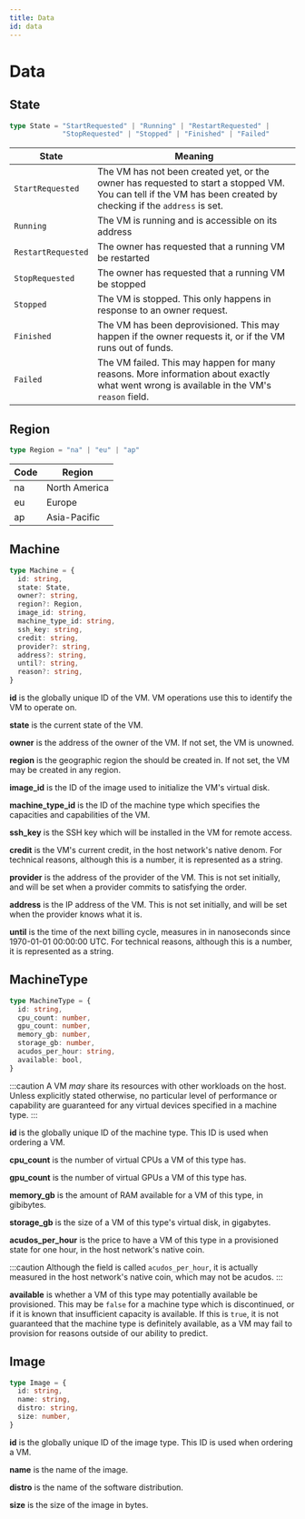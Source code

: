 ```yaml
---
title: Data
id: data
---
```


# Data

## State

```typescript
type State = "StartRequested" | "Running" | "RestartRequested" |
             "StopRequested" | "Stopped" | "Finished" | "Failed"
```

State | Meaning
--|--
`StartRequested` | The VM has not been created yet, or the owner has requested to start a stopped VM. You can tell if the VM has been created by checking if the `address` is set.
`Running` | The VM is running and is accessible on its address
`RestartRequested` | The owner has requested that a running VM be restarted
`StopRequested` | The owner has requested that a running VM be stopped
`Stopped` | The VM is stopped. This only happens in response to an owner request.
`Finished` | The VM has been deprovisioned. This may happen if the owner requests it, or if the VM runs out of funds.
`Failed` | The VM failed. This may happen for many reasons. More information about exactly what went wrong is available in the VM's `reason` field.

## Region

```typescript
type Region = "na" | "eu" | "ap"
```

Code | Region
--|--
na | North America
eu | Europe
ap | Asia-Pacific

## Machine

```typescript
type Machine = {
  id: string,
  state: State,
  owner?: string,
  region?: Region,
  image_id: string,
  machine_type_id: string,
  ssh_key: string,
  credit: string,
  provider?: string,
  address?: string,
  until?: string,
  reason?: string,
}
```

**id** is the globally unique ID of the VM. VM operations use this to identify the VM to operate on.

**state** is the current state of the VM.

**owner** is the address of the owner of the VM. If not set, the VM is unowned.

**region** is the geographic region the should be created in. If not set, the VM may be created in any region.

**image_id** is the ID of the image used to initialize the VM's virtual disk.

**machine_type_id** is the ID of the machine type which specifies the capacities and capabilities of the VM.

**ssh_key** is the SSH key which will be installed in the VM for remote access.

**credit** is the VM's current credit, in the host network's native denom. For technical reasons, although this is a number, it is represented as a string.

**provider** is the address of the provider of the VM. This is not set initially, and will be set when a provider commits to satisfying the order.

**address** is the IP address of the VM. This is not set initially, and will be set when the provider knows what it is.

**until** is the time of the next billing cycle, measures in in nanoseconds since 1970-01-01 00:00:00 UTC. For technical reasons, although this is a number, it is represented as a string.

## MachineType

```typescript
type MachineType = {
  id: string,
  cpu_count: number,
  gpu_count: number,
  memory_gb: number,
  storage_gb: number,
  acudos_per_hour: string,
  available: bool,
}
```

:::caution
A VM _may_ share its resources with other workloads on the host. Unless explicitly stated otherwise, no particular level of performance or capability are guaranteed for any virtual devices specified in a machine type.
:::

**id** is the globally unique ID of the machine type. This ID is used when ordering a VM.

**cpu_count** is the number of virtual CPUs a VM of this type has.

**gpu_count** is the number of virtual GPUs a VM of this type has.

**memory_gb** is the amount of RAM available for a VM of this type, in gibibytes.

**storage_gb** is the size of a VM of this type's virtual disk, in gigabytes.

**acudos_per_hour** is the price to have a VM of this type in a provisioned state for one hour, in the host network's native coin.

:::caution
Although the field is called `acudos_per_hour`, it is actually measured in the host network's native coin, which may not be acudos.
:::

**available** is whether a VM of this type may potentially available be provisioned. This may be `false` for a machine type which is discontinued, or if it is known that insufficient capacity is available. If this is `true`, it is not guaranteed that the machine type is definitely available, as a VM may fail to provision for reasons outside of our ability to predict.

## Image

```typescript
type Image = {
  id: string,
  name: string,
  distro: string,
  size: number,
}
```

**id** is the globally unique ID of the image type. This ID is used when ordering a VM.

**name** is the name of the image.

**distro** is the name of the software distribution.

**size** is the size of the image in bytes.
